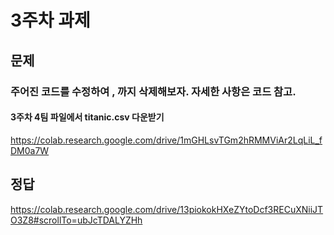 # 3주차 과제
## 문제
### 주어진 코드를 수정하여 , 까지 삭제해보자. 자세한 사항은 코드 참고.
#### 3주차 4팀 파일에서 titanic.csv 다운받기

<https://colab.research.google.com/drive/1mGHLsvTGm2hRMMViAr2LqLiL_fDM0a7W>

## 정답
<https://colab.research.google.com/drive/13piokokHXeZYtoDcf3RECuXNiiJTO3Z8#scrollTo=ubJcTDALYZHh>
